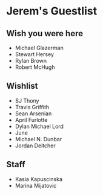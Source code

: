 # Jerem's Guestlist

## Wish you were here

- Michael Glazerman
- Stewart Hersey
- Rylan Brown
- Robert McHugh

## Wishlist

- SJ Thony
- Travis Griffith
- Sean Arsenian
- April Furlotte
- Dylan Michael Lord
- June
- Michael N. Dunbar
- Jordan Deitcher

## Staff

- Kasia Kapuscinska
- Marina Mijatovic

